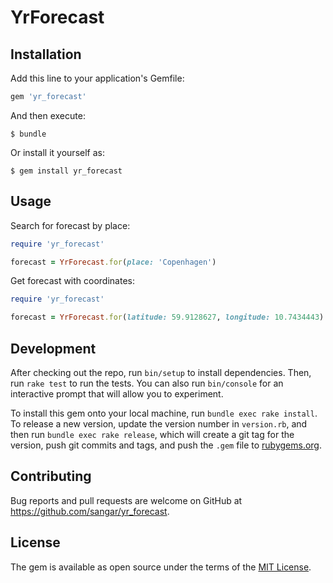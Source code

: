 # YrForecast

## Installation

Add this line to your application's Gemfile:

```ruby
gem 'yr_forecast'
```

And then execute:

    $ bundle

Or install it yourself as:

    $ gem install yr_forecast

## Usage

Search for forecast by place:
```ruby
require 'yr_forecast'

forecast = YrForecast.for(place: 'Copenhagen')
```

Get forecast with coordinates:
```ruby
require 'yr_forecast'

forecast = YrForecast.for(latitude: 59.9128627, longitude: 10.7434443)
```


## Development

After checking out the repo, run `bin/setup` to install dependencies. Then, run `rake test` to run the tests. You can also run `bin/console` for an interactive prompt that will allow you to experiment.

To install this gem onto your local machine, run `bundle exec rake install`. To release a new version, update the version number in `version.rb`, and then run `bundle exec rake release`, which will create a git tag for the version, push git commits and tags, and push the `.gem` file to [rubygems.org](https://rubygems.org).

## Contributing

Bug reports and pull requests are welcome on GitHub at https://github.com/sangar/yr_forecast.

## License

The gem is available as open source under the terms of the [MIT License](https://opensource.org/licenses/MIT).
